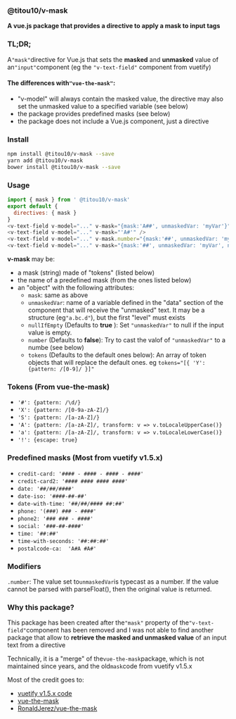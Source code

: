 ### @titou10/v-mask
**A vue.js package that provides a directive to apply a mask to input tags**

### TL;DR;
A`"mask"`directive for Vue.js that sets the **masked** and **unmasked** value of an`"input"`component (eg the `"v-text-field"` component from vuetify)

#### The differences with`"vue-the-mask"`:
- "v-model" will always contain the masked value, the directive may also set the unmasked value to a specified variable (see below)
- the package provides predefined masks (see below)
- the package does not include a Vue.js component, just a directive

### Install

```sh
npm install @titou10/v-mask --save
yarn add @titou10/v-mask
bower install @titou10/v-mask --save
```
### Usage
```js
import { mask } from ' @titou10/v-mask'
export default {
  directives: { mask }
}
<v-text-field v-model="..." v-mask="{mask:'A##', unmaskedVar: 'myVar'}" />
<v-text-field v-model="..." v-mask="'A#'" />
<v-text-field v-model="..." v-mask.number="{mask:'##', unmaskedVar: 'myVar'}" />
<v-text-field v-model="..." v-mask="{mask:'##', unmaskedVar: 'myVar', number: true}" />

```

**v-mask** may be:
- a mask (string) made of "tokens" (listed below)
- the name of a predefined mask (from the ones listed below)
- an "object" with the following attributes:
  - `mask`: same as above
  - `unmaskedVar`: name of a variable defined in the "data" section of the component that will receive the "unmasked" text. It may be a structure (eg`"a.bc.d"`), but the first "level" must exists
  - `nullIfEmpty` (Defaults to **true** ): Set `"unmaskedVar"` to null if the input value is empty. 
  - `number` (Defaults to **false**): Try to cast the valof of `"unmaskedVar"` to a numbe (see below)
  - `tokens` (Defaults to the default ones below): An array of token objects that will replace the default ones. eg `tokens="[{ 'Y': {pattern: /[0-9]/ }]"`
  

### Tokens (From vue-the-mask)

- `'#': {pattern: /\d/}`
- `'X': {pattern: /[0-9a-zA-Z]/}`
- `'S': {pattern: /[a-zA-Z]/}`
- `'A': {pattern: /[a-zA-Z]/, transform: v => v.toLocaleUpperCase()}`
- `'a': {pattern: /[a-zA-Z]/, transform: v => v.toLocaleLowerCase()}`
- `'!': {escape: true}`

### Predefined masks (Most from vuetify v1.5.x)

- `credit-card: '#### - #### - #### - ####'`
- `credit-card2: '#### #### #### ####'`
- `date: '##/##/####'`
- `date-iso: '####-##-##'`
- `date-with-time: '##/##/#### ##:##'`
- `phone: '(###) ### - ####'`
- `phone2: '### ### - ####'`
- `social: '###-##-####'`
- `time: '##:##'`
- `time-with-seconds: '##:##:##'`
- `postalcode-ca:  'A#A #A#'`

### Modifiers
`.number`: The value set to`unmaskedVar`is typecast as a number. If the value cannot be parsed with parseFloat(), then the original value is returned.

### Why this package?
This package has been created after the`"mask"` property of the`"v-text-field"`component has been removed and I was not able to find another package that allow to **retrieve the masked and unmasked value** of an input text from a directive

Technically, it is a "merge" of the`vue-the-mask`package, which is not maintained since years, and the old`mask`code from vuetify v1.5.x

Most of the credit goes to: 
- [vuetify v1.5.x code](https://github.com/vuetifyjs/vuetify/blob/v1.5.18/packages/vuetify/src/util/mask.ts)
- [vue-the-mask](https://github.com/vuejs-tips/vue-the-mask)
- [RonaldJerez/vue-the-mask](https://github.com/RonaldJerez/vue-the-mask)